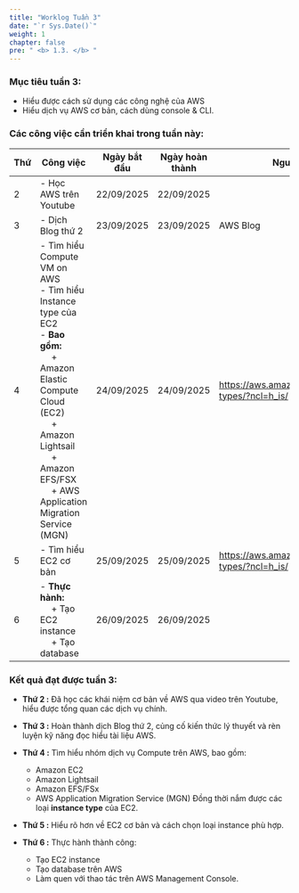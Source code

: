 ```yaml
---
title: "Worklog Tuần 3"
date: "`r Sys.Date()`"
weight: 1
chapter: false
pre: " <b> 1.3. </b> "
---
```



### Mục tiêu tuần 3:

* Hiểu được cách sử dụng các công nghệ của AWS
* Hiểu dịch vụ AWS cơ bản, cách dùng console & CLI.

### Các công việc cần triển khai trong tuần này:
| Thứ | Công việc                                                                                                                                                                                                                     | Ngày bắt đầu | Ngày hoàn thành | Nguồn tài liệu                                   |
| --- |-------------------------------------------------------------------------------------------------------------------------------------------------------------------------------------------------------------------------------|--------------|-----------------|--------------------------------------------------|
| 2   | - Học AWS trên Youtube                                                                                                                                                                                                        | 22/09/2025   | 22/09/2025      |
| 3   | - Dịch Blog thứ 2                                                                                                                                                                                                             | 23/09/2025   | 23/09/2025      | AWS Blog                                         |
| 4   | - Tìm hiểu Compute VM on AWS <br> - Tìm hiểu Instance type của EC2 <br> - **Bao gồm:** <br>&emsp;  + Amazon Elastic Compute Cloud (EC2) <br>&emsp; + Amazon Lightsail <br> &emsp; + Amazon EFS/FSX  <br> &emsp; + AWS Application Migration Service (MGN) | 24/09/2025   | 24/09/2025      | <https://aws.amazon.com/ec2/instance-types/?ncl=h_is/> |
| 5   | - Tìm hiểu EC2 cơ bản                                                                                                                                                                                                         | 25/09/2025   | 25/09/2025      | <https://aws.amazon.com/ec2/instance-types/?ncl=h_is/>        |
| 6   | - **Thực hành:** <br>&emsp; + Tạo EC2 instance <br>&emsp; + Tạo database                                                                                                                                                      | 26/09/2025   | 26/09/2025      |        |


### Kết quả đạt được tuần 3:

* **Thứ 2 :** Đã học các khái niệm cơ bản về AWS qua video trên Youtube, hiểu được tổng quan các dịch vụ chính.
* **Thứ 3 :** Hoàn thành dịch Blog thứ 2, củng cố kiến thức lý thuyết và rèn luyện kỹ năng đọc hiểu tài liệu AWS.
* **Thứ 4 :** Tìm hiểu nhóm dịch vụ Compute trên AWS, bao gồm:

    * Amazon EC2
    * Amazon Lightsail
    * Amazon EFS/FSx
    * AWS Application Migration Service (MGN)
      Đồng thời nắm được các loại **instance type** của EC2.
* **Thứ 5 :** Hiểu rõ hơn về EC2 cơ bản và cách chọn loại instance phù hợp.
* **Thứ 6 :** Thực hành thành công:

    * Tạo EC2 instance
    * Tạo database trên AWS
    * Làm quen với thao tác trên AWS Management Console.


